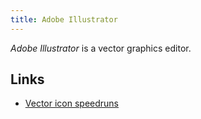 ```yaml
---
title: Adobe Illustrator
---
```


<dfn>Adobe Illustrator</dfn> is a vector graphics editor.

## Links

-   [Vector icon speedruns](https://bjango.com/articles/iconspeedruns/)
